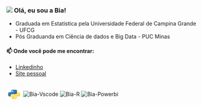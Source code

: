 ### <img src="https://media.giphy.com/media/hvRJCLFzcasrR4ia7z/giphy.gif" height="30"> Olá, eu sou a Bia!

- Graduada em Estatística pela Universidade Federal de Campina Grande - UFCG
- Pós Graduanda em Ciência de dados e Big Data - PUC Minas



#### 📫 Onde você pode me encontrar: 

- [Linkedinho](https://www.linkedin.com/in/bianca-rodrigues-1475aa201/)   
- [Site pessoal](https://rodriguesbianca.netlify.app/)


 <div style="display: inline_block"><br>
  <img align="center" alt="Bia-Python" height="30" width="40" src="https://raw.githubusercontent.com/devicons/devicon/master/icons/python/python-original.svg">
  <img align="center" alt="Bia-Vscode" height="30" width="30"src="https://cdn.jsdelivr.net/gh/devicons/devicon/icons/vscode/vscode-original.svg" />
  <img align="center" alt="Bia-R" height="40" width="35" src="https://www.r-project.org/logo/Rlogo.svg">
  <img align="center" alt="Bia-Powerbi" height="35" width="35" src="https://img.icons8.com/color/48/000000/power-bi.png"/>
 </div>
